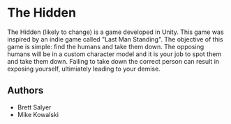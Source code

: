 The Hidden
==========
The Hidden (likely to change) is a game developed in Unity. This game was inspired by an indie game called "Last Man Standing".
The objective of this game is simple: find the humans and take them down. The opposing humans will be in a custom character model 
and it is your job to spot them and take them down. Failing to take down the correct person can result in exposing yourself, ultimiately leading 
to your demise.

## Authors
- Brett Salyer
- Mike Kowalski

